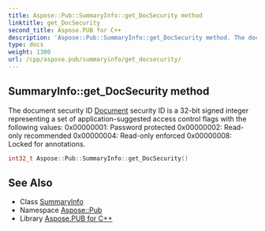 ```yaml
---
title: Aspose::Pub::SummaryInfo::get_DocSecurity method
linktitle: get_DocSecurity
second_title: Aspose.PUB for C++
description: 'Aspose::Pub::SummaryInfo::get_DocSecurity method. The document security ID Document security ID is a 32-bit signed integer representing a set of application-suggested access control flags with the following values: 0x00000001: Password protected 0x00000002: Read-only recommended 0x00000004: Read-only enforced 0x00000008: Locked for annotations in C++.'
type: docs
weight: 1300
url: /cpp/aspose.pub/summaryinfo/get_docsecurity/
---
```

## SummaryInfo::get_DocSecurity method


The document security ID [Document](../../document/) security ID is a 32-bit signed integer representing a set of application-suggested access control flags with the following values: 0x00000001: Password protected 0x00000002: Read-only recommended 0x00000004: Read-only enforced 0x00000008: Locked for annotations.

```cpp
int32_t Aspose::Pub::SummaryInfo::get_DocSecurity()
```

## See Also

* Class [SummaryInfo](../)
* Namespace [Aspose::Pub](../../)
* Library [Aspose.PUB for C++](../../../)
